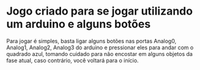 # Jogo criado para se jogar utilizando um arduino e alguns botões

Para jogar é simples, basta ligar alguns botões nas portas Analog0, Analog1, Analog2, Analog3 do arduino e pressionar eles para andar com o quadrado azul, tomando cuidado para não encostar em alguns objetos da fase atual, caso contrário, você voltará para o início.
